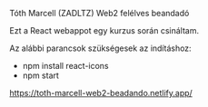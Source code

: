 Tóth Marcell (ZADLTZ) Web2 felélves beandadó

Ezt a React webappot egy kurzus során csináltam.

Az alábbi parancsok szükségesek az indításhoz:

- npm install react-icons
- npm start

https://toth-marcell-web2-beadando.netlify.app/
